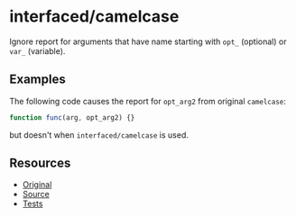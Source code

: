 # interfaced/camelcase

Ignore report for arguments that have name starting with `opt_` (optional) or `var_` (variable).

## Examples

The following code causes the report for `opt_arg2` from original `camelcase`:

```js
function func(arg, opt_arg2) {}
```

but doesn't when `interfaced/camelcase` is used.

## Resources

* [Original](https://eslint.org/docs/rules/camelcase)
* [Source](../../lib/rules/redefined/camelcase.js)
* [Tests](../../test/eslint/rules/redefined/camelcase.js)
